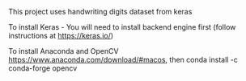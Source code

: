 This project uses handwriting digits dataset from keras

To install Keras - You will need to install backend engine first (follow instructions at https://keras.io/)

To install Anaconda and OpenCV https://www.anaconda.com/download/#macos, then  conda install -c conda-forge opencv
	


	